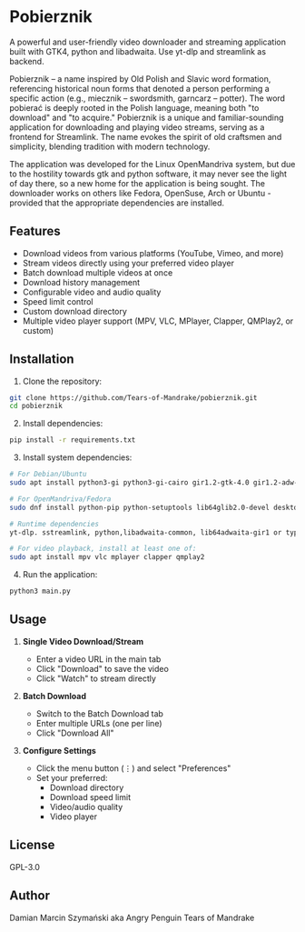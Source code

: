 # Pobierznik

A powerful and user-friendly video downloader and streaming application built with GTK4, python and libadwaita. Use yt-dlp and streamlink as backend.

Pobierznik – a name inspired by Old Polish and Slavic word formation, referencing historical noun forms that denoted a person performing a specific action (e.g., miecznik – swordsmith, garncarz – potter). The word pobierać is deeply rooted in the Polish language, meaning both "to download" and "to acquire." Pobierznik is a unique and familiar-sounding application for downloading and playing video streams, serving as a frontend for Streamlink. The name evokes the spirit of old craftsmen and simplicity, blending tradition with modern technology.

The application was developed for the Linux OpenMandriva system, but due to the hostility towards gtk and python software, it may never see the light of day there, so a new home for the application is being sought. The downloader works on others like Fedora, OpenSuse, Arch or Ubuntu - provided that the appropriate dependencies are installed.


## Features

- Download videos from various platforms (YouTube, Vimeo, and more)
- Stream videos directly using your preferred video player
- Batch download multiple videos at once
- Download history management
- Configurable video and audio quality
- Speed limit control
- Custom download directory
- Multiple video player support (MPV, VLC, MPlayer, Clapper, QMPlay2, or custom)

## Installation

1. Clone the repository:
```bash
git clone https://github.com/Tears-of-Mandrake/pobierznik.git
cd pobierznik
```

2. Install dependencies:
```bash
pip install -r requirements.txt
```

3. Install system dependencies:
```bash
# For Debian/Ubuntu
sudo apt install python3-gi python3-gi-cairo gir1.2-gtk-4.0 gir1.2-adw-1

# For OpenMandriva/Fedora
sudo dnf install python-pip python-setuptools lib64glib2.0-devel desktop-file-utils

# Runtime dependencies
yt-dlp. sstreamlink, python,libadwaita-common, lib64adwaita-gir1 or typelib(Adw), python-gi, python-gobject3

# For video playback, install at least one of:
sudo apt install mpv vlc mplayer clapper qmplay2
```

4. Run the application:
```bash
python3 main.py
```

## Usage

1. **Single Video Download/Stream**
   - Enter a video URL in the main tab
   - Click "Download" to save the video
   - Click "Watch" to stream directly

2. **Batch Download**
   - Switch to the Batch Download tab
   - Enter multiple URLs (one per line)
   - Click "Download All"

3. **Configure Settings**
   - Click the menu button (⋮) and select "Preferences"
   - Set your preferred:
     - Download directory
     - Download speed limit
     - Video/audio quality
     - Video player

## License

GPL-3.0

## Author

Damian Marcin Szymański aka Angry Penguin
Tears of Mandrake

